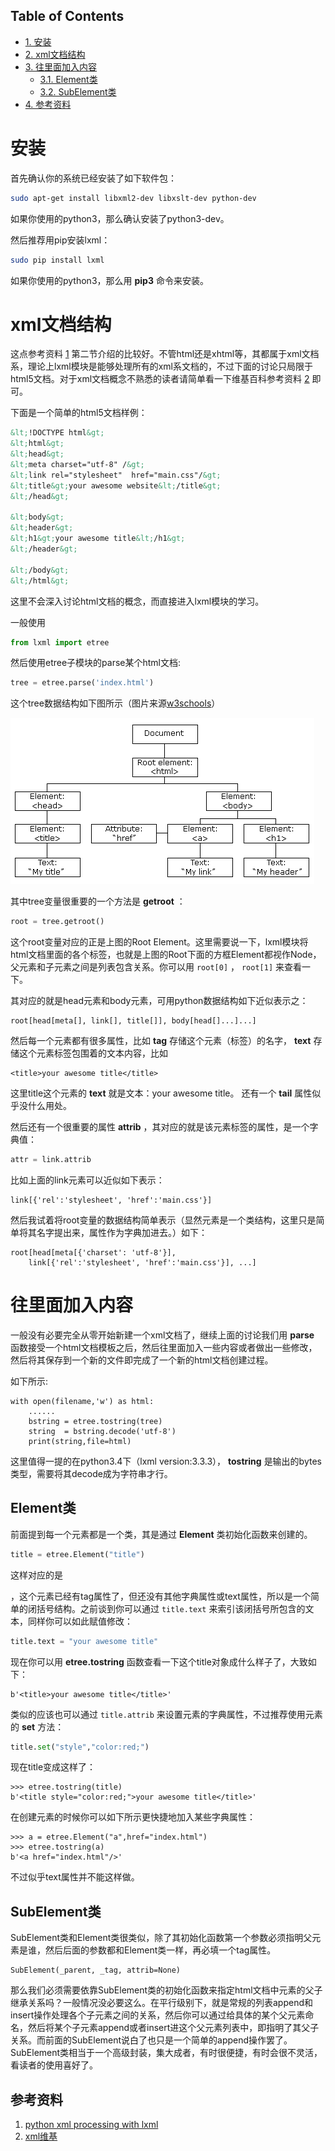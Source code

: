 <nav id="table-of-contents">
<h2>Table of Contents</h2>
<div id="text-table-of-contents">
<ul>
<li><a href="#orgheadline1">1. 安装</a></li>
<li><a href="#orgheadline2">2. xml文档结构</a></li>
<li><a href="#orgheadline5">3. 往里面加入内容</a>
<ul>
<li><a href="#orgheadline3">3.1. Element类</a></li>
<li><a href="#orgheadline4">3.2. SubElement类</a></li>
</ul>
</li>
<li><a href="#orgheadline6">4. 参考资料</a></li>
</ul>
</div>
</nav>


# 安装<a id="orgheadline1"></a>

首先确认你的系统已经安装了如下软件包：

```sh
sudo apt-get install libxml2-dev libxslt-dev python-dev
```

如果你使用的python3，那么确认安装了python3-dev。

然后推荐用pip安装lxml：

```sh
sudo pip install lxml
```

如果你使用的python3，那么用 **pip3** 命令来安装。

# xml文档结构<a id="orgheadline2"></a>

这点参考资料 [1](#orgtarget1) 第二节介绍的比较好。不管html还是xhtml等，其都属于xml文档系，理论上lxml模块是能够处理所有的xml系文档的，不过下面的讨论只局限于html5文档。对于xml文档概念不熟悉的读者请简单看一下维基百科参考资料 [2](#orgtarget2) 即可。

下面是一个简单的html5文档样例：

```html
&lt;!DOCTYPE html&gt;
&lt;html&gt;
&lt;head&gt;
&lt;meta charset="utf-8" /&gt;
&lt;link rel="stylesheet"  href="main.css"/&gt;
&lt;title&gt;your awesome website&lt;/title&gt;
&lt;/head&gt;

&lt;body&gt;
&lt;header&gt;
&lt;h1&gt;your awesome title&lt;/h1&gt;
&lt;/header&gt;

&lt;/body&gt;
&lt;/html&gt;
```

这里不会深入讨论html文档的概念，而直接进入lxml模块的学习。

一般使用

```python
from lxml import etree
```

然后使用etree子模块的parse某个html文档:

```python
tree = etree.parse('index.html')
```

这个tree数据结构如下图所示（图片来源[w3schools](http://www.w3schools.com)）

![img](images/htmltree.png "htmltree")

其中tree变量很重要的一个方法是 **getroot** ：

```python
root = tree.getroot()
```

这个root变量对应的正是上图的Root Element。这里需要说一下，lxml模块将html文档里面的各个标签，也就是上图的Root下面的方框Element都视作Node，父元素和子元素之间是列表包含关系。你可以用 `root[0]` ， `root[1]` 来查看一下。

其对应的就是head元素和body元素，可用python数据结构如下近似表示之：

    root[head[meta[], link[], title[]], body[head[]...]...]

然后每一个元素都有很多属性，比如 **tag** 存储这个元素（标签）的名字， **text** 存储这个元素标签包围着的文本内容，比如

    <title>your awesome title</title>

这里title这个元素的 **text** 就是文本：your awesome title。 还有一个 **tail** 属性似乎没什么用处。

然后还有一个很重要的属性 **attrib** ，其对应的就是该元素标签的属性，是一个字典值： 

```python
attr = link.attrib
```

比如上面的link元素可以近似如下表示：

    link[{'rel':'stylesheet', 'href':'main.css'}]

然后我试着将root变量的数据结构简单表示（显然元素是一个类结构，这里只是简单将其名字提出来，属性作为字典加进去。）如下：

    root[head[meta[{'charset': 'utf-8'}],
        link[{'rel':'stylesheet', 'href':'main.css'}], ...]

# 往里面加入内容<a id="orgheadline5"></a>

一般没有必要完全从零开始新建一个xml文档了，继续上面的讨论我们用 **parse** 函数接受一个html文档模板之后，然后往里面加入一些内容或者做出一些修改，然后将其保存到一个新的文件即完成了一个新的html文档创建过程。

如下所示: 

    with open(filename,'w') as html:
        ......
        bstring = etree.tostring(tree)
        string  = bstring.decode('utf-8')
        print(string,file=html)

这里值得一提的在python3.4下（lxml version:3.3.3）， **tostring** 是输出的bytes类型，需要将其decode成为字符串才行。

## Element类<a id="orgheadline3"></a>

前面提到每一个元素都是一个类，其是通过 **Element** 类初始化函数来创建的。

```python
title = etree.Element("title")
```

这样对应的是<aside />，这个元素已经有tag属性了，但还没有其他字典属性或text属性，所以是一个简单的闭括号结构。之前谈到你可以通过 `title.text` 来索引该闭括号所包含的文本，同样你可以如此赋值修改：

```python
title.text = "your awesome title"
```

现在你可以用 **etree.tostring** 函数查看一下这个title对象成什么样子了，大致如下：

    b'<title>your awesome title</title>'

类似的应该也可以通过 `title.attrib` 来设置元素的字典属性，不过推荐使用元素的 **set** 方法：

```python
title.set("style","color:red;")
```

现在title变成这样了：

    >>> etree.tostring(title)
    b'<title style="color:red;">your awesome title</title>'

在创建元素的时候你可以如下所示更快捷地加入某些字典属性：

    >>> a = etree.Element("a",href="index.html")
    >>> etree.tostring(a)
    b'<a href="index.html"/>'

不过似乎text属性并不能这样做。

## SubElement类<a id="orgheadline4"></a>

SubElement类和Element类很类似，除了其初始化函数第一个参数必须指明父元素是谁，然后后面的参数都和Element类一样，再必填一个tag属性。

    SubElement(_parent, _tag, attrib=None)

那么我们必须需要依靠SubElement类的初始化函数来指定html文档中元素的父子继承关系吗？一般情况没必要这么。在平行级别下，就是常规的列表append和insert操作处理各个子元素之间的关系，然后你可以通过给具体的某个父元素命名，然后将某个子元素append或者insert进这个父元素列表中，即指明了其父子关系。而前面的SubElement说白了也只是一个简单的append操作罢了。SubElement类相当于一个高级封装，集大成者，有时很便捷，有时会很不灵活，看读者的使用喜好了。

# 参考资料<a id="orgheadline6"></a>

1.  [python xml processing with lxml](http://infohost.nmt.edu/tcc/help/pubs/pylxml/web/index.html) <a id="orgtarget1"></a>
2.  [xml维基](http://zh.wikipedia.org/zh/XML) <a id="orgtarget2"></a>